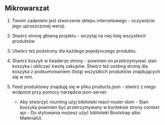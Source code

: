 ## Mikrowarszat

1. Twoim zadaniem jest stworzenie sklepu internetowego - oczywiście jego uproszczonej wersji.
2. Stwórz stronę główną projektu - wczytaj na niej listę wszystkich produktów
3. Utwórz też podstrony dla każdego pojedynczego produktu.
4. Stwórz koszyk w headerze strony - powinien on przetrzymywać stan koszyka i obliczać kwotę zakupów. Stwórz też osobną 
    stronę dla koszyka z podsumowaniem (listą) wszystkich produktów znajdujących się w nim.
5. Feed produktowy znajduję się w pliku products.json - stwórz z niego endpoint przy pomocy narzędzia json-server.

   - Aby stwórzyć rounting użyj biblioteki react-router-dom - Stan koszyka powinien być przetrzymywany w konteksie
    strony context api - Do stylowania możesz użyć biblioteki Bootstrap albo MaterialUI. 
